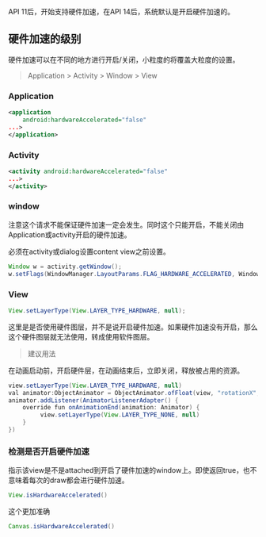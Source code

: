 API 11后，开始支持硬件加速，在API 14后，系统默认是开启硬件加速的。

## 硬件加速的级别

硬件加速可以在不同的地方进行开启/关闭，小粒度的将覆盖大粒度的设置。

> Application > Activity > Window > View

### Application

```xml
<application 
    android:hardwareAccelerated="false" 
...>
</application>
```

### Activity

```xml
<activity android:hardwareAccelerated="false"
...>
</activity>
```

### window

注意这个请求不能保证硬件加速一定会发生。同时这个只能开启，不能关闭由Application或activity开启的硬件加速。

必须在activity或dialog设置content view之前设置。

```java
Window w = activity.getWindow();
w.setFlags(WindowManager.LayoutParams.FLAG_HARDWARE_ACCELERATED, WindowManager.LayoutParams.FLAG_HARDWARE_ACCELERATED);
```

### View

```java
View.setLayerType(View.LAYER_TYPE_HARDWARE, null);
```

这里是是否使用硬件图层，并不是说开启硬件加速。如果硬件加速没有开启，那么这个硬件图层就无法使用，转成使用软件图层。

> 建议用法

在动画启动前，开启硬件层，在动画结束后，立即关闭，释放被占用的资源。

```java
view.setLayerType(View.LAYER_TYPE_HARDWARE, null)
val animator:ObjectAnimator = ObjectAnimator.ofFloat(view, "rotationX", 180)
animator.addListener(AnimatorListenerAdapter() {
    override fun onAnimationEnd(animation: Animator) {
         view.setLayerType(View.LAYER_TYPE_NONE, null)
    }
})
```

### 检测是否开启硬件加速

指示该view是不是attached到开启了硬件加速的window上。即使返回true，也不意味着每次的draw都会进行硬件加速。

```java
View.isHardwareAccelerated()
```

这个更加准确
```java
Canvas.isHardwareAccelerated()
```


